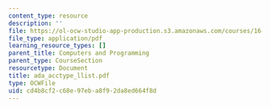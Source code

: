 ```yaml
---
content_type: resource
description: ''
file: https://ol-ocw-studio-app-production.s3.amazonaws.com/courses/16-01-unified-engineering-i-ii-iii-iv-fall-2005-spring-2006/cd4b8cf2c68e97eba8f92da8ed664f8d_ada_acctype_llist.pdf
file_type: application/pdf
learning_resource_types: []
parent_title: Computers and Programming
parent_type: CourseSection
resourcetype: Document
title: ada_acctype_llist.pdf
type: OCWFile
uid: cd4b8cf2-c68e-97eb-a8f9-2da8ed664f8d
---
```

